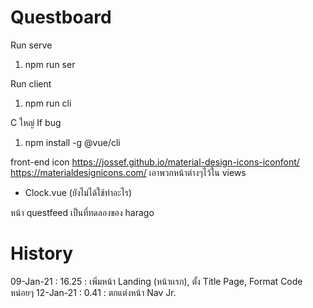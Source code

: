 # Questboard
Run serve
1. npm run ser

Run client
1. npm run cli

C ใหญ่
If bug
1. npm install -g @vue/cli

front-end   icon
https://jossef.github.io/material-design-icons-iconfont/
https://materialdesignicons.com/
เอาพวกหน้าต่างๆไว้ใน views
+ Clock.vue (ยังไม่ได้ใช้ทำอะไร)

หน้า questfeed เป็นที่ทดลองของ harago

# History
09-Jan-21 : 16.25 : เพิ่มหน้า Landing (หน้าเเรก), ตั้ง Title Page, Format Code หน่อยๆ
12-Jan-21 : 0.41  : ตกแต่งหน้า Nav  Jr.
